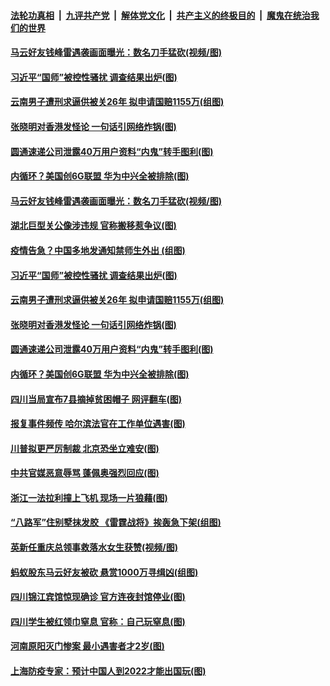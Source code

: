 

####  [法轮功真相](../../../../basic/blob/master/README.md?t=11180902) &nbsp;|&nbsp; [九评共产党](../../../../9ping.md/blob/master/README.md?t=11180902) &nbsp;|&nbsp; [解体党文化](../../../../jtdwh.md/blob/master/README.md?t=11180902)  &nbsp;|&nbsp; [共产主义的终极目的](../../../../gczydzjmd.md/blob/master/README.md?t=11180902) &nbsp;|&nbsp; [魔鬼在统治我们的世界](../../../../mgztzwmdsj.md/blob/master/README.md?t=11180902) 

#### [马云好友钱峰雷遇袭画面曝光：数名刀手猛砍(视频/图)](../pages/p1/952898.md?t=11180902) 

#### [习近平“国师”被控性骚扰 调查结果出炉(图)](../pages/p1/952870.md?t=11180902) 

#### [云南男子遭刑求逼供被关26年 拟申请国赔1155万(组图)](../pages/p1/952843.md?t=11180902) 

#### [张晓明对香港发怪论 一句话引网络炸锅(图)](../pages/p1/952847.md?t=11180902) 

#### [圆通速递公司泄露40万用户资料“内鬼”转手图利(图)](../pages/p1/952838.md?t=11180902) 

#### [内循环？美国创6G联盟 华为中兴全被排除(图)](../pages/p1/952834.md?t=11180902) 

#### [马云好友钱峰雷遇袭画面曝光：数名刀手猛砍(视频/图)](../pages/p1/952898.md?t=11180902) 

#### [湖北巨型关公像涉违规 官称搬移惹争议(图)](../pages/p1/952868.md?t=11180902) 

#### [疫情告急？中国多地发通知禁师生外出 (组图)](../pages/p1/952878.md?t=11180902) 

#### [习近平“国师”被控性骚扰 调查结果出炉(图)](../pages/p1/952870.md?t=11180902) 

#### [云南男子遭刑求逼供被关26年 拟申请国赔1155万(组图)](../pages/p1/952843.md?t=11180902) 

#### [张晓明对香港发怪论 一句话引网络炸锅(图)](../pages/p1/952847.md?t=11180902) 

#### [圆通速递公司泄露40万用户资料“内鬼”转手图利(图)](../pages/p1/952838.md?t=11180902) 

#### [内循环？美国创6G联盟 华为中兴全被排除(图)](../pages/p1/952834.md?t=11180902) 

#### [四川当局宣布7县摘掉贫困帽子 网评翻车(图)](../pages/p1/952821.md?t=11180902) 

#### [报复事件频传 哈尔滨法官在工作单位遇害(图)](../pages/p1/952825.md?t=11180902) 

#### [川普拟更严厉制裁 北京恐坐立难安(图)](../pages/p1/952784.md?t=11180902) 

#### [中共官媒恶意辱骂 蓬佩奥强烈回应(图)](../pages/p1/952798.md?t=11180902) 

#### [浙江一法拉利撞上飞机 现场一片狼藉(图)](../pages/p1/952778.md?t=11180902) 

#### [“八路军”住别墅抹发胶 《雷霆战将》挨轰急下架(组图)](../pages/p1/952742.md?t=11180902) 

#### [英新任重庆总领事救落水女生获赞(视频/图)](../pages/p1/952775.md?t=11180902) 

#### [蚂蚁股东马云好友被砍 悬赏1000万寻缉凶(组图)](../pages/p1/952765.md?t=11180902) 

#### [四川锦江宾馆惊现确诊 官方连夜封馆停业(图)](../pages/p1/952774.md?t=11180902) 

#### [四川学生被红领巾窒息 官称：自己玩窒息(图)](../pages/p1/952733.md?t=11180902) 

#### [河南原阳灭门惨案 最小遇害者才2岁(图)](../pages/p1/952721.md?t=11180902) 

#### [上海防疫专家：预计中国人到2022才能出国玩(图)](../pages/p1/952685.md?t=11180902) 


